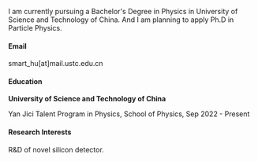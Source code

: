 I am currently pursuing a Bachelor's Degree in Physics in University of Science and Technology of China.
And I am planning to apply Ph.D in Particle Physics.

#### Email
smart_hu[at]mail.ustc.edu.cn

#### Education
<strong>University of Science and Technology of China</strong>

Yan Jici Talent Program in Physics, School of Physics, Sep 2022 - Present

#### Research Interests
R\&D of novel silicon detector.

